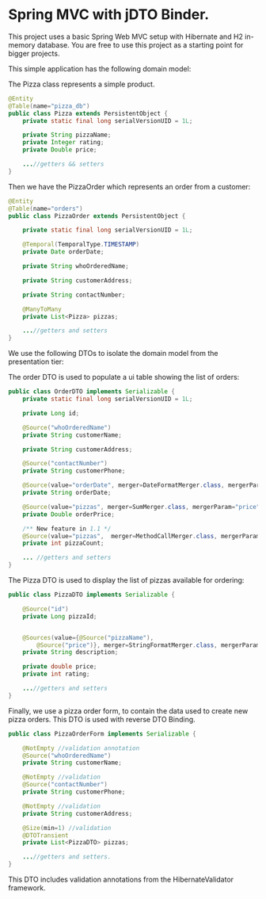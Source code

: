 Spring MVC with jDTO Binder.
============================

This project uses a basic Spring Web MVC setup with Hibernate and H2 in-memory database. You are free to use this project as a starting point for bigger projects.

This simple application has the following domain model:

The Pizza class represents a simple product.

```java
@Entity
@Table(name="pizza_db")
public class Pizza extends PersistentObject {
    private static final long serialVersionUID = 1L;

    private String pizzaName;
    private Integer rating;
    private Double price;

    ...//getters && setters
}
```

Then we have the PizzaOrder which represents an order from a customer:

```java
@Entity
@Table(name="orders")
public class PizzaOrder extends PersistentObject {

    private static final long serialVersionUID = 1L;

    @Temporal(TemporalType.TIMESTAMP)
    private Date orderDate;

    private String whoOrderedName;

    private String customerAddress;

    private String contactNumber;

    @ManyToMany
    private List<Pizza> pizzas;

    ...//getters and setters
}
```

We use the following DTOs to isolate the domain model from the presentation tier:

The order DTO is used to populate a ui table showing the list of orders:

```java
public class OrderDTO implements Serializable {
    private static final long serialVersionUID = 1L;

    private Long id;

    @Source("whoOrderedName")
    private String customerName;

    private String customerAddress;

    @Source("contactNumber")
    private String customerPhone;

    @Source(value="orderDate", merger=DateFormatMerger.class, mergerParam="MM/dd/yyyy hh:mm")
    private String orderDate;

    @Source(value="pizzas", merger=SumMerger.class, mergerParam="price")
    private Double orderPrice;

    /** New feature in 1.1 */
    @Source(value="pizzas",  merger=MethodCallMerger.class, mergerParam="size")
    private int pizzaCount;

    ... //getters and setters
}
```

The Pizza DTO is used to display the list of pizzas available for ordering:

```java
public class PizzaDTO implements Serializable {

    @Source("id")
    private Long pizzaId;


    @Sources(value={@Source("pizzaName"), 
        @Source("price")}, merger=StringFormatMerger.class, mergerParam="%s ($ %.2f)")
    private String description;

    private double price;
    private int rating;

    ...//getters and setters
}
```

Finally, we use a pizza order form, to contain the data used to create new pizza orders. This DTO is used with reverse DTO Binding.

```java
public class PizzaOrderForm implements Serializable {

    @NotEmpty //validation annotation
    @Source("whoOrderedName")
    private String customerName;

    @NotEmpty //validation
    @Source("contactNumber")
    private String customerPhone;

    @NotEmpty //validation
    private String customerAddress;

    @Size(min=1) //validation
    @DTOTransient
    private List<PizzaDTO> pizzas;

    ...//getters and setters.
}
```

This DTO includes validation annotations from the HibernateValidator framework.